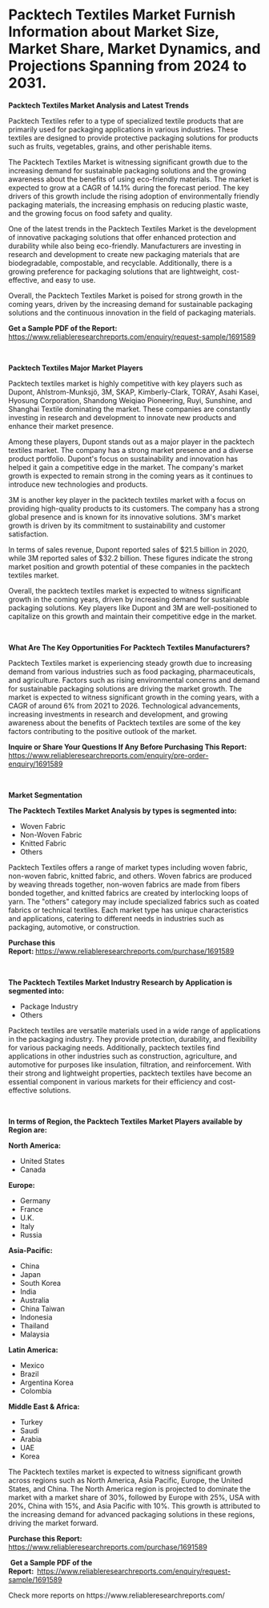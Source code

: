 <p><h1>Packtech Textiles Market Furnish Information about Market Size, Market Share, Market Dynamics, and Projections Spanning from 2024 to 2031.</h1></p><p><strong>Packtech Textiles Market Analysis and Latest Trends</strong></p>
<p><p>Packtech Textiles refer to a type of specialized textile products that are primarily used for packaging applications in various industries. These textiles are designed to provide protective packaging solutions for products such as fruits, vegetables, grains, and other perishable items.</p><p>The Packtech Textiles Market is witnessing significant growth due to the increasing demand for sustainable packaging solutions and the growing awareness about the benefits of using eco-friendly materials. The market is expected to grow at a CAGR of 14.1% during the forecast period. The key drivers of this growth include the rising adoption of environmentally friendly packaging materials, the increasing emphasis on reducing plastic waste, and the growing focus on food safety and quality.</p><p>One of the latest trends in the Packtech Textiles Market is the development of innovative packaging solutions that offer enhanced protection and durability while also being eco-friendly. Manufacturers are investing in research and development to create new packaging materials that are biodegradable, compostable, and recyclable. Additionally, there is a growing preference for packaging solutions that are lightweight, cost-effective, and easy to use.</p><p>Overall, the Packtech Textiles Market is poised for strong growth in the coming years, driven by the increasing demand for sustainable packaging solutions and the continuous innovation in the field of packaging materials.</p></p>
<p><strong>Get a Sample PDF of the Report:&nbsp;</strong> <a href="https://www.reliableresearchreports.com/enquiry/request-sample/1691589">https://www.reliableresearchreports.com/enquiry/request-sample/1691589</a></p>
<p>&nbsp;</p>
<p><strong>Packtech Textiles Major Market Players</strong></p>
<p><p>Packtech textiles market is highly competitive with key players such as Dupont, Ahlstrom-Munksjö, 3M, SKAP, Kimberly-Clark, TORAY, Asahi Kasei, Hyosung Corporation, Shandong Weiqiao Pioneering, Ruyi, Sunshine, and Shanghai Textile dominating the market. These companies are constantly investing in research and development to innovate new products and enhance their market presence.</p><p>Among these players, Dupont stands out as a major player in the packtech textiles market. The company has a strong market presence and a diverse product portfolio. Dupont's focus on sustainability and innovation has helped it gain a competitive edge in the market. The company's market growth is expected to remain strong in the coming years as it continues to introduce new technologies and products.</p><p>3M is another key player in the packtech textiles market with a focus on providing high-quality products to its customers. The company has a strong global presence and is known for its innovative solutions. 3M's market growth is driven by its commitment to sustainability and customer satisfaction.</p><p>In terms of sales revenue, Dupont reported sales of $21.5 billion in 2020, while 3M reported sales of $32.2 billion. These figures indicate the strong market position and growth potential of these companies in the packtech textiles market.</p><p>Overall, the packtech textiles market is expected to witness significant growth in the coming years, driven by increasing demand for sustainable packaging solutions. Key players like Dupont and 3M are well-positioned to capitalize on this growth and maintain their competitive edge in the market.</p></p>
<p>&nbsp;</p>
<p><strong>What Are The Key Opportunities For Packtech Textiles Manufacturers?</strong></p>
<p><p>Packtech Textiles market is experiencing steady growth due to increasing demand from various industries such as food packaging, pharmaceuticals, and agriculture. Factors such as rising environmental concerns and demand for sustainable packaging solutions are driving the market growth. The market is expected to witness significant growth in the coming years, with a CAGR of around 6% from 2021 to 2026. Technological advancements, increasing investments in research and development, and growing awareness about the benefits of Packtech textiles are some of the key factors contributing to the positive outlook of the market.</p></p>
<p><strong>Inquire or Share Your Questions If Any Before Purchasing This Report:</strong> <a href="https://www.reliableresearchreports.com/enquiry/pre-order-enquiry/1691589">https://www.reliableresearchreports.com/enquiry/pre-order-enquiry/1691589</a></p>
<p>&nbsp;</p>
<p><strong>Market Segmentation</strong></p>
<p><strong>The Packtech Textiles Market Analysis by types is segmented into:</strong></p>
<p><ul><li>Woven Fabric</li><li>Non-Woven Fabric</li><li>Knitted Fabric</li><li>Others</li></ul></p>
<p><p>Packtech Textiles offers a range of market types including woven fabric, non-woven fabric, knitted fabric, and others. Woven fabrics are produced by weaving threads together, non-woven fabrics are made from fibers bonded together, and knitted fabrics are created by interlocking loops of yarn. The "others" category may include specialized fabrics such as coated fabrics or technical textiles. Each market type has unique characteristics and applications, catering to different needs in industries such as packaging, automotive, or construction.</p></p>
<p><strong>Purchase this Report:&nbsp;</strong><a href="https://www.reliableresearchreports.com/purchase/1691589">https://www.reliableresearchreports.com/purchase/1691589</a></p>
<p>&nbsp;</p>
<p><strong>The Packtech Textiles Market Industry Research by Application is segmented into:</strong></p>
<p><ul><li>Package Industry</li><li>Others</li></ul></p>
<p><p>Packtech textiles are versatile materials used in a wide range of applications in the packaging industry. They provide protection, durability, and flexibility for various packaging needs. Additionally, packtech textiles find applications in other industries such as construction, agriculture, and automotive for purposes like insulation, filtration, and reinforcement. With their strong and lightweight properties, packtech textiles have become an essential component in various markets for their efficiency and cost-effective solutions.</p></p>
<p>&nbsp;</p>
<p><strong>In terms of Region, the Packtech Textiles Market Players available by Region are:</strong></p>
<p>
    <p> <strong> North America: </strong>
        <ul>
            <li>United States</li>
            <li>Canada</li>
        </ul>
        </p> 
    <p> <strong> Europe: </strong>
        <ul>
            <li>Germany</li>
            <li>France</li>
            <li>U.K.</li>
            <li>Italy</li>
            <li>Russia</li>
        </ul>
        </p> 
    <p> <strong> Asia-Pacific: </strong>
        <ul>
            <li>China</li>
            <li>Japan</li>
            <li>South Korea</li>
            <li>India</li>
            <li>Australia</li>
            <li>China Taiwan</li>
            <li>Indonesia</li>
            <li>Thailand</li>
            <li>Malaysia</li>
        </ul>
        </p> 
    <p> <strong> Latin America: </strong>
        <ul>
            <li>Mexico</li>
            <li>Brazil</li>
            <li>Argentina Korea</li>
            <li>Colombia</li>
        </ul>
        </p> 
    <p> <strong> Middle East & Africa: </strong>
        <ul>
            <li>Turkey</li>
            <li>Saudi</li>
            <li>Arabia</li>
            <li>UAE</li>
            <li>Korea</li>
        </ul>
    </p>
    </p>
<p><p>The Packtech textiles market is expected to witness significant growth across regions such as North America, Asia Pacific, Europe, the United States, and China. The North America region is projected to dominate the market with a market share of 30%, followed by Europe with 25%, USA with 20%, China with 15%, and Asia Pacific with 10%. This growth is attributed to the increasing demand for advanced packaging solutions in these regions, driving the market forward.</p></p>
<p><strong>Purchase this Report: </strong><a href="https://www.reliableresearchreports.com/purchase/1691589">https://www.reliableresearchreports.com/purchase/1691589</a></p>
<p>&nbsp;<strong>Get a Sample PDF of the Report:&nbsp;&nbsp;</strong><a href="https://www.reliableresearchreports.com/enquiry/request-sample/1691589">https://www.reliableresearchreports.com/enquiry/request-sample/1691589</a></p>
<p><strong></strong></p>
<p>Check more reports on https://www.reliableresearchreports.com/</p>